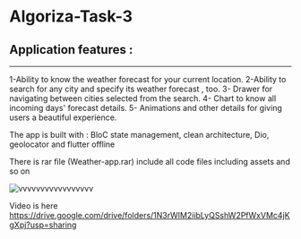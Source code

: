 # Algoriza-Task-3

## Application features :
-----------------------------------
1-Ability to know the weather forecast for your current location.
2-Ability to search for any city and specify its weather forecast , too.
3- Drawer for navigating between cities selected from the search.
4- Chart to know all incoming days' forecast details.
5- Animations and other details for giving users a beautiful experience.

The app is built with : BloC state management, clean architecture, Dio, geolocator and flutter offline




There is rar file (Weather-app.rar) include all code files including assets and so on




![vvvvvvvvvvvvvvvvv](https://user-images.githubusercontent.com/88941146/189504757-5343168c-09fc-4233-9248-d1b261615def.PNG)


Video is here 
https://drive.google.com/drive/folders/1N3rWIM2iibLyQSshW2PfWxVMc4jKgXpj?usp=sharing



